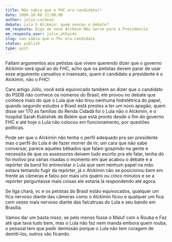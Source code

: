 ```yaml
---
title: Não sabia que o FHC era candidato!!
date: 2006-10-08 21:00:00
author: julio.cardoso
debate: Lula X Alckmin: quem venceu o debate?
em_resposta: Digo de novo Alckmim Não Serve para a Presidencia
em_resposta_user: julio.athaide
slug: nao-sabia-que-o-fhc-era-candidato
status: publish 
type: post
---
```


Faltam argumentos aos petistas que vivem querendo dizer que o governo Alckimin será igual ao do FHC, acho que os petistas devem parar de usar esse argumento cansativo e insensato, quem é candidato a presidente é o Alckimin, não o FHC!


Caro amigo Júlio, você está equivocado também ao dizer que o candidato do PSDB não conhece os números do Brasil, ele provou no debate que conhece mais do que o Lula que não tirou nenhuma hidrelétrica do papel, quando segundo estudos o Brasil está prestes a ter um novo apagão, quem disse ser 170 as famílias do Renda Cidadã foi o Lula não o Alckimin, e o hospital Sarah Kubishek de Belém que está pronto desde o fim do governo FHC e até hoje o Lula não colocou em funcionamento, por questões políticas.


Pode ser que o Alckimin não tenha o perfil adequado pra ser presidente mas o perfil do Lula é de fazer morrer de rir, um cara que não sabe conversar, parece aqueles bêbados que falam gospindo na gente e necessita de que os assessores deixem tudo escrito pra ele falar, tenha dó foi motivo pra várias risadas o momento em que acabou o debate e a repórter da band foi entrevistar o Lula que sem nenhum papel na mão estava tentando fugir da repórter, já o Alckimin não se posicionou bem em frente as câmeras e falou por mais uns quatro ou cinco minutos e se a repórter perguntasse mais coisas ele estaria lá respondendo até agora.


Se liga chará, vc e os petistas do Brasil estão equivocados, qualquer um fica nervoso diante das câmeras como o Alckimin ficou e qualquer um fica cem vezes mais nervoso diante das falcatruas do Lula e seu bando em Brasília. 


Vamos dar um basta nisso, se pelo menos fosse o Maluf com o Rouba e Faz até que tava tudo bem, mas o Lula não faz nem manda embora quem rouba, o pessoal tem que pedir demissão porque o Lula não tem coragem de demití-los, outros vão ficando.


  


